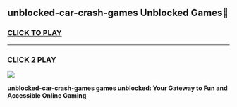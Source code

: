 
## unblocked-car-crash-games Unblocked Games👋
<h3>
<a href="https://news.freeplayer.one?title=unblocked-car-crash-games&ref=16F">CLICK TO PLAY</a></h3>
<hr>

<h3>
<a href="https://news.freeplayer.one?title=unblocked-car-crash-games&ref=16F">CLICK 2 PLAY</a>
  
</h3>

<a href="https://news.freeplayer.one?title=unblocked-car-crash-games&ref=16F/"><img src="https://clearcache.store/games.png"></a>


**unblocked-car-crash-games games unblocked: Your Gateway to Fun and Accessible Online Gaming**
